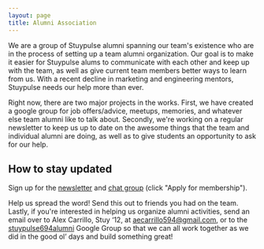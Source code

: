 ```yaml
---
layout: page
title: Alumni Association
---
```

We are a group of Stuypulse alumni spanning our team's existence who are in the process of setting up a team alumni organization.  Our goal is to make it easier for Stuypulse alums to communicate with each other and keep up with the team, as well as give current team members better ways to learn from us. With a recent decline in marketing and engineering mentors, Stuypulse needs our help more than ever.

Right now, there are two major projects in the works.  First, we have created a google group for job offers/advice, meetups, memories, and whatever else team alumni like to talk about.  Secondly, we're working on a regular newsletter to keep us up to date on the awesome things that the team and individual alumni are doing, as well as to give students an opportunity to ask for our help.

## How to stay updated
Sign up for the [newsletter](https://docs.google.com/forms/d/1ibxnPmwnTsjxcc138j-ikK4j8tiUejuMw_92FX4x2Ak/viewform) and [chat group](https://groups.google.com/forum/?hl=en#!forum/stuypulse694alumni) (click "Apply for membership").

Help us spread the word! Send this out to friends you had on the team.  Lastly, if you're interested in helping us organize alumni activities, send an email over to Alex Carrillo, Stuy ‘12, at [aecarrillo594@gmail.com](mailto:aecarrillo594@gmail.com), or to the [stuypulse694alumni](https://groups.google.com/forum/?hl=en#!forum/stuypulse694alumni) Google Group so that we can all work together as we did in the good ol’ days and build something great!
